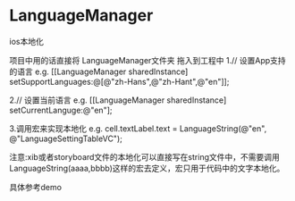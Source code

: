 # LanguageManager
ios本地化

项目中用的话直接将 LanguageManager文件夹 拖入到工程中 
1.// 设置App支持的语言 e.g.
[[LanguageManager sharedInstance] setSupportLanguages:@[@"zh-Hans",@"zh-Hant",@"en"]];

2.// 设置当前语言 e.g.
[[LanguageManager sharedInstance] setCurrentLanguge:@"en"];

3.调用宏来实现本地化 e.g.
cell.textLabel.text = LanguageString(@"en", @"LanguageSettingTableVC");

注意:xib或者storyboard文件的本地化可以直接写在string文件中，不需要调用LanguageString(aaaa,bbbb)这样的宏去定义，宏只用于代码中的文字本地化。

具体参考demo
